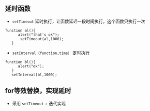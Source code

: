 ## 延时函数
- `setTimeout` 延时执行，让函数延迟一段时间执行，这个函数只执行一次
 ```
function al(){
       alert("that's ok");
        setTimeout(al,1000);         
    } 
 ```
- `setInterval（function,time）` 定时执行
 ```
function bl(){
       alert("ok");
    }
    setInterval(bl,1000);
 ```

## for等效替换，实现延时
- 采用 `setTimeout` + 迭代实现